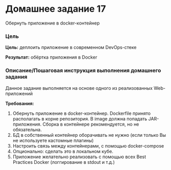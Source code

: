 # Домашнее задание 17

Обернуть приложение в docker-контейнер

### Цель

**Цель:** деплоить приложение в современном DevOps-стеке

**Результат:** обёртка приложения в Docker

### Описание/Пошаговая инструкция выполнения домашнего задания

Данное задание выполняется на основе одного из реализованных Web-приложений

**Требования:**

1. Обернуть приложение в docker-контейнер. Dockerfile принято располагать в корне репозитория. В image должна попадать JAR-приложения. Сборка в контейнере рекомендуется, но не обязательна.
2. БД в собственный контейнер оборачивать не нужно (если только Вы не используете кастомные плагины)
3. Настроить связь между контейнерами, с помощью docker-compose
4. Опционально: сделать это в локальном кубе.
5. Приложение желательно реализовать с помощью всех Best Practices Docker (логгирование в stdout и т.д.)
